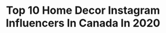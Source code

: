 ---
title: Top 10 Home Decor Instagram Influencers In Canada In 2020
description: >-
  Find top home decor Instagram influencers in Canada in 2020. Most popular hashtags: #homedecor #stayhome #quarantine #model.
platform: Instagram
profiles:
  - username: "luciemcelroy"
    fullname: >-
      Lucie McElroy
    location: "Canada"
    followers: 8292
    engagement: 437
    commentsToLikes: 0.055728
    avatar: "https://scontent-lhr8-1.cdninstagram.com/v/t51.2885-19/s320x320/91846561_199513278170034_888400142498004992_n.jpg?_nc_ht=scontent-lhr8-1.cdninstagram.com&_nc_ohc=thNKb7bW3kYAX-AkgYc&oh=6f488be259b09dc2a59c3366a38e54a5&oe=5EB85152"
    verified: false
    hashtags: "#linkinbio, #luxeinnovativelashes, #itsnotyouitsme, #12daysofjoy"
  - username: "beurl"
    fullname: >-
      KIMBERLY DENIS
    location: "Canada"
    followers: 44725
    engagement: 561
    commentsToLikes: 0.070580
    avatar: "https://scontent-ams4-1.cdninstagram.com/v/t51.2885-19/s320x320/88128771_639835500153025_928641890117484544_n.jpg?_nc_ht=scontent-ams4-1.cdninstagram.com&_nc_ohc=Qdaaqm9bHrMAX-jC3DM&oh=83f8aec57f588f34603bc94ea5eac4de&oe=5EBB7C42"
    verified: false
    hashtags: "#canada, #stayathome, #jerestecheznous, #stayhome"
  - username: "the.johnston.family"
    fullname: >-
      Meghan Johnston
    location: "Canada"
    followers: 22031
    engagement: 319
    commentsToLikes: 0.089228
    avatar: "https://scontent-lhr8-1.cdninstagram.com/v/t51.2885-19/s320x320/91369603_225559545316414_5672345191655145472_n.jpg?_nc_ht=scontent-lhr8-1.cdninstagram.com&_nc_ohc=8DAvD6pBiDgAX-rH0Nl&oh=e7ebc91ccecf90495e56b2ffcfc16818&oe=5EB99059"
    verified: false
    hashtags: "#bedroominterior, #selfietime, #hotwheelscars, #dressers"
  - username: "nicoleashley"
    fullname: >-
      nicole ashley ⋒
    location: "Canada"
    followers: 67674
    engagement: 364
    commentsToLikes: 0.031304
    avatar: "https://scontent-ams4-1.cdninstagram.com/v/t51.2885-19/s320x320/87719185_880627549054721_6409285837900480512_n.jpg?_nc_ht=scontent-ams4-1.cdninstagram.com&_nc_ohc=NVlaTIWv6AQAX_ptaPQ&oh=3f9c68f356ca84fe2de5db2c465993b3&oe=5EBB122D"
    verified: true
    hashtags: "#nicoleashleypresets, #iphone, #netflix, #happyquarantining"
  - username: "caitlin_marino_"
    fullname: >-
      𝒞𝒶𝒾𝓉𝓁𝒾𝓃 𝑀𝒶𝓇𝒾𝓃𝓸
    location: "Canada"
    followers: 14088
    engagement: 503
    commentsToLikes: 0.256919
    avatar: "https://instagram.fmkz1-1.fna.fbcdn.net/v/t51.2885-19/s320x320/69644740_1266930950144397_5143658816579043328_n.jpg?_nc_ht=instagram.fmkz1-1.fna.fbcdn.net&_nc_ohc=ylqgeyh89scAX8rqyY6&oh=6fa3566ad65bfd9bf7e6cb17580f29bd&oe=5E9D8FF8"
    verified: false
    hashtags: "#bedroomstyling, #californialife, #makeupoftheday, #homedecor"
  - username: "richellekingsland"
    fullname: >-
      Richelle Kingsland
    location: "Canada"
    followers: 5348
    engagement: 1027
    commentsToLikes: 0.133780
    avatar: "https://scontent-lhr8-1.cdninstagram.com/v/t51.2885-19/s320x320/59474766_803082523396510_3329310785020100608_n.jpg?_nc_ht=scontent-lhr8-1.cdninstagram.com&_nc_ohc=A00i5ESc3osAX9qS2wz&oh=32dacbbb7e7877dde536abbc08f4b462&oe=5EBBA741"
    verified: false
    hashtags: "#blogmodeparis, #torontostyle, #seeingthepretty, #oakandfort"
  - username: "tashaklassen"
    fullname: >-
      All things mama
    location: "Canada"
    followers: 22596
    engagement: 251
    commentsToLikes: 0.426519
    avatar: "https://scontent-lhr8-1.cdninstagram.com/v/t51.2885-19/s320x320/90332872_1857541701037020_4046331196852928512_n.jpg?_nc_ht=scontent-lhr8-1.cdninstagram.com&_nc_ohc=Ojp6GIihTm4AX-q653E&oh=cbfce7f7daf97e0015a15d4e0bfd0343&oe=5EBADEBF"
    verified: false
    hashtags: "#swimming, #modernhouses, #buybuybabyregistry, #purdys"
  - username: "lacey.realestateassistant"
    fullname: >-
      𝓛𝓪𝓬𝓮𝔂 𝓜𝓮𝓻𝓬𝓲𝓮𝓻
    location: "Canada"
    followers: 6414
    engagement: 1548
    commentsToLikes: 0.083672
    avatar: "https://scontent-atl3-1.cdninstagram.com/v/t51.2885-19/s320x320/72348542_778185362617326_6333932474938163200_n.jpg?_nc_ht=scontent-atl3-1.cdninstagram.com&_nc_ohc=5wkHUtkoiJgAX-xIExW&oh=656bb0513aeff37ceb7a8824550ab660&oe=5EBAB39F"
    verified: false
    hashtags: "#chocolate, #brrr, #oilers, #househunters"
  - username: "amanda.szee"
    fullname: >-
      Amanda
    location: "Canada"
    followers: 2010
    engagement: 2664
    commentsToLikes: 0.051748
    avatar: "https://scontent-ams4-1.cdninstagram.com/v/t51.2885-19/s320x320/92563257_248331036349719_2253888692504494080_n.jpg?_nc_ht=scontent-ams4-1.cdninstagram.com&_nc_ohc=RVJKf4KnYwkAX_zYKsC&oh=e39310ada4d29670766c742834f48744&oe=5EBBCD11"
    verified: false
    hashtags: "#winners, #kawaii, #aboutme, #foryoupage"
  - username: "samanthayounger_"
    fullname: >-
      Samantha Younger
    location: "Canada"
    followers: 4749
    engagement: 2192
    commentsToLikes: 0.102998
    avatar: "https://scontent-ams4-1.cdninstagram.com/v/t51.2885-19/s320x320/90089976_696456627760878_1388192966903857152_n.jpg?_nc_ht=scontent-ams4-1.cdninstagram.com&_nc_ohc=T0OexftC_WAAX-d5yy7&oh=5c7c089a584b9996f683fc2c28c9d239&oe=5EA82258"
    verified: false
    hashtags: "#workouttights, #sleepyhead, #canadagiveaway, #babyclothes"
---
